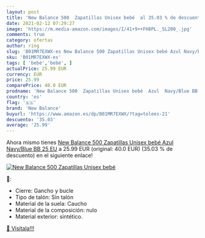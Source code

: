 ```yaml
---
layout: post
title: 'New Balance 500  Zapatillas Unisex bebé  al 35.03 % de descuento'
date: 2021-02-12 07:29:27
image: 'https://m.media-amazon.com/images/I/41+9++FH8PL._SL200_.jpg'
comments: true
category: ofertas
author: ring
slug: 'B01MR7EXWX-es New Balance 500 Zapatillas Unisex bebé Azul Navy/Blue BB...'
sku: 'B01MR7EXWX-es'
tags: [ 'bebé','bebé', ]
actualPrice: 25.99 EUR
currency: EUR
price: 25.99
comparePrice: 40.0 EUR
prodname: 'New Balance 500  Zapatillas Unisex bebé  Azul  Navy/Blue BB   25 EU'
country: 'es'
flag: '🇪🇸'
brand: 'New Balance'
buyurl: 'https://www.amazon.es/dp/B01MR7EXWX/?tag=tolees-21'
descuento: '35.03'
average: '25.99'
---
```


Ahora mismo tienes [New Balance 500  Zapatillas Unisex bebé  Azul  Navy/Blue BB   25 EU](https://www.amazon.es/dp/B01MR7EXWX/?tag=tolees-21) a 25.99 EUR (original: 40.0 EUR) (35.03 %  de descuento) en el siguiente enlace!

[![New Balance 500  Zapatillas Unisex bebé ](https://m.media-amazon.com/images/I/41+9++FH8PL._SL200_.jpg)](https://www.amazon.es/dp/B01MR7EXWX/?tag=tolees-21)

🔎:

- Cierre: Gancho y bucle
- Tipo de talón: Sin talón
- Material de la suela: Caucho
- Material de la composición: nulo
- Material exterior: sintético.

[🛒 Visítala!!!](https://www.amazon.es/dp/B01MR7EXWX/?tag=tolees-21)
